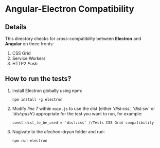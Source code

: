 # Angular-Electron Compatibility

## Details

This directory checks for cross-compatibility between **Electron** and **Angular** on three fronts:

1. CSS Grid
2. Service Workers
3. HTTP2 *Push*

## How to run the tests?

1. Install Electron globally using npm:

    `npm install -g electron`

2. Modify *line 7*  within `main.js` to use the dist (either '*dist:css*', '*dist:sw*' or '*dist:push*') appropriate for the test you want to run, for example:

    `const dist_to_be_used = 'dist:css' //Tests CSS Grid compatibility`

3. Nagivate to the *electron-dryun* folder and run:

    `npm run electron`
